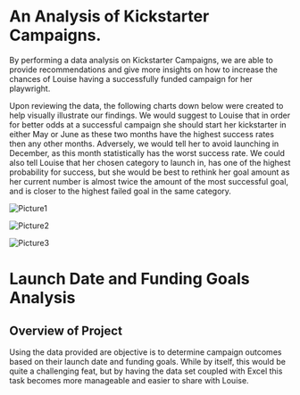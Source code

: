 # An Analysis of Kickstarter Campaigns.
By performing a data analysis on Kickstarter Campaigns,
we are able to provide recommendations and give 
more insights on how to increase the chances of Louise
having a successfully funded campaign for her playwright.

Upon reviewing the data, the following charts down below were created to help
visually illustrate our findings. We would suggest to Louise that in order for 
better odds at a successful campaign she should start her kickstarter in either May or June
as these two months have the highest success rates then any other months.
Adversely, we would tell her to avoid launching in December, as this month 
statistically has the worst success rate. We could also tell Louise that her chosen category
to launch in, has one of the highest probability for success, but she would be best
to rethink her goal amount as her current number is almost twice the amount 
of the most successful goal, and is closer to the highest failed goal in the same category.


![Picture1](https://user-images.githubusercontent.com/13733205/100280977-0c3d9000-2f37-11eb-8215-a7c2b30f5407.png)

![Picture2](https://user-images.githubusercontent.com/13733205/100280995-165f8e80-2f37-11eb-8b8e-8ec82ebef21e.png)

![Picture3](https://user-images.githubusercontent.com/13733205/100281011-1e1f3300-2f37-11eb-8bdd-75bbb65abede.png)


# Launch Date and Funding Goals Analysis
## Overview of Project
Using the data provided are objective is to determine campaign outcomes based on their launch date and funding goals.
While by itself, this would be quite a challenging feat, but by having the data set coupled with Excel this task becomes 
more manageable and easier to share with Louise.

